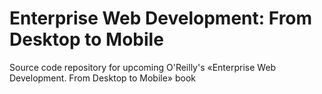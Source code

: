 Enterprise Web Development: From Desktop to Mobile
===================

Source code repository for upcoming O'Reilly's «Enterprise Web Development. From Desktop to Mobile» book